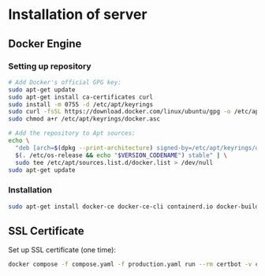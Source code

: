 # Installation of server

## Docker Engine

### Setting up repository
```sh
# Add Docker's official GPG key:
sudo apt-get update
sudo apt-get install ca-certificates curl
sudo install -m 0755 -d /etc/apt/keyrings
sudo curl -fsSL https://download.docker.com/linux/ubuntu/gpg -o /etc/apt/keyrings/docker.asc
sudo chmod a+r /etc/apt/keyrings/docker.asc

# Add the repository to Apt sources:
echo \
  "deb [arch=$(dpkg --print-architecture) signed-by=/etc/apt/keyrings/docker.asc] https://download.docker.com/linux/ubuntu \
  $(. /etc/os-release && echo "$VERSION_CODENAME") stable" | \
  sudo tee /etc/apt/sources.list.d/docker.list > /dev/null
sudo apt-get update
```

### Installation

```sh
sudo apt-get install docker-ce docker-ce-cli containerd.io docker-buildx-plugin docker-compose-plugin
```

## SSL Certificate

Set up SSL certificate (one time):
```sh
docker compose -f compose.yaml -f production.yaml run --rm certbot -v certonly --webroot --webroot-path /var/www/certbot/ -d betauia.net
```
